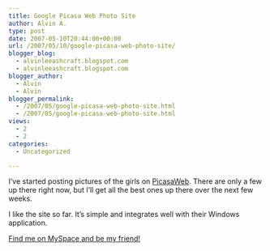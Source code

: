 ```yaml
---
title: Google Picasa Web Photo Site
author: Alvin A.
type: post
date: 2007-05-10T20:44:00+00:00
url: /2007/05/10/google-picasa-web-photo-site/
blogger_blog:
  - alvinleeashcraft.blogspot.com
  - alvinleeashcraft.blogspot.com
blogger_author:
  - Alvin
  - Alvin
blogger_permalink:
  - /2007/05/google-picasa-web-photo-site.html
  - /2007/05/google-picasa-web-photo-site.html
views:
  - 2
  - 2
categories:
  - Uncategorized

---
```

I&#8217;ve started posting pictures of the girls on <a title="Google Picasa Web" href="http://picasaweb.google.com/alashcraft" target="_blank">PicasaWeb</a>. There are only a few up there right now, but I&#8217;ll get all the best ones up there over the next few weeks.

I like the site so far. It&#8217;s simple and integrates well with their Windows application.

<div class="blogger-post-footer">
  <a href="http://www.myspace.com/alvinashcraft">Find me on MySpace and be my friend!</a></p>
</div>